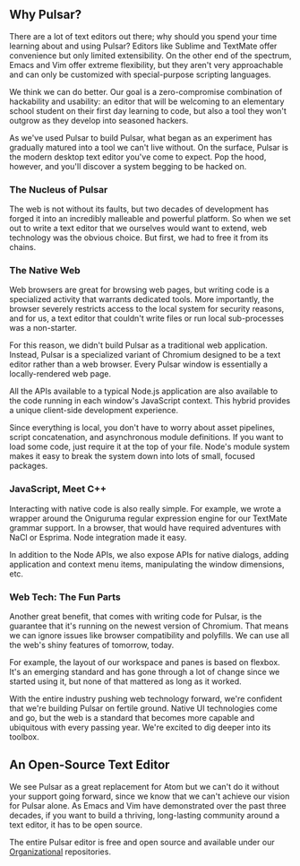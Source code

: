 ## Why Pulsar?

There are a lot of text editors out there; why should you spend your time
learning about and using Pulsar? Editors like Sublime and TextMate offer
convenience but only limited extensibility. On the other end of the spectrum,
Emacs and Vim offer extreme flexibility, but they aren't very approachable and
can only be customized with special-purpose scripting languages.

We think we can do better. Our goal is a zero-compromise combination of
hackability and usability: an editor that will be welcoming to an elementary
school student on their first day learning to code, but also a tool they won't
outgrow as they develop into seasoned hackers.

As we've used Pulsar to build Pulsar, what began as an experiment has gradually
matured into a tool we can't live without. On the surface, Pulsar is the modern
desktop text editor you've come to expect. Pop the hood, however, and you'll
discover a system begging to be hacked on.

### The Nucleus of Pulsar

The web is not without its faults, but two decades of development has forged it
into an incredibly malleable and powerful platform. So when we set out to write
a text editor that we ourselves would want to extend, web technology was the
obvious choice. But first, we had to free it from its chains.

### The Native Web

Web browsers are great for browsing web pages, but writing code is a specialized
activity that warrants dedicated tools. More importantly, the browser severely
restricts access to the local system for security reasons, and for us, a text
editor that couldn't write files or run local sub-processes was a non-starter.

For this reason, we didn't build Pulsar as a traditional web application.
Instead, Pulsar is a specialized variant of Chromium designed to be a text
editor rather than a web browser. Every Pulsar window is essentially a
locally-rendered web page.

All the APIs available to a typical Node.js application are also available to
the code running in each window's JavaScript context. This hybrid provides a
unique client-side development experience.

Since everything is local, you don't have to worry about asset pipelines, script
concatenation, and asynchronous module definitions. If you want to load some
code, just require it at the top of your file. Node's module system makes it
easy to break the system down into lots of small, focused packages.

### JavaScript, Meet C++

Interacting with native code is also really simple. For example, we wrote a
wrapper around the Oniguruma regular expression engine for our TextMate grammar
support. In a browser, that would have required adventures with NaCl or Esprima.
Node integration made it easy.

In addition to the Node APIs, we also expose APIs for native dialogs, adding
application and context menu items, manipulating the window dimensions, etc.

### Web Tech: The Fun Parts

Another great benefit, that comes with writing code for Pulsar, is the guarantee
that it's running on the newest version of Chromium. That means we can ignore
issues like browser compatibility and polyfills. We can use all the web's shiny
features of tomorrow, today.

For example, the layout of our workspace and panes is based on flexbox. It's an
emerging standard and has gone through a lot of change since we started using
it, but none of that mattered as long as it worked.

With the entire industry pushing web technology forward, we're confident that
we're building Pulsar on fertile ground. Native UI technologies come and go, but
the web is a standard that becomes more capable and ubiquitous with every
passing year. We're excited to dig deeper into its toolbox.

## An Open-Source Text Editor

We see Pulsar as a great replacement for Atom but we can't do it without your
support going forward, since we know that we can't achieve our vision for 
Pulsar alone. As Emacs and Vim have demonstrated over the past three 
decades, if you want to build a thriving, long-lasting community around 
a text editor, it has to be open source.

The entire Pulsar editor is free and open source and available under our
[Organizational](https://github.com/pulsar-edit) repositories.
